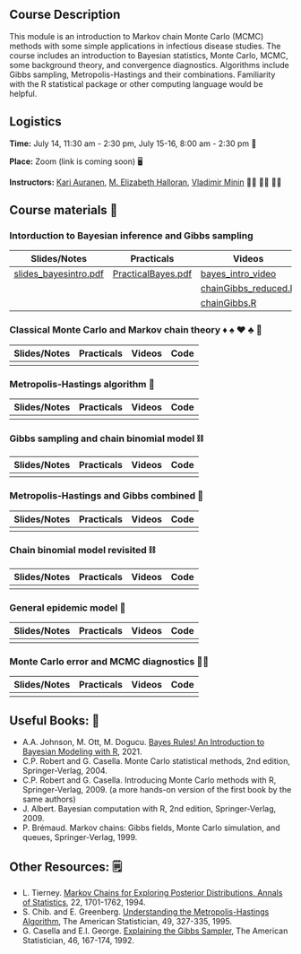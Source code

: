 ## Course Description

This module is an introduction to Markov chain Monte Carlo (MCMC) methods with some simple applications in infectious disease studies. The course includes an introduction to Bayesian statistics, Monte Carlo, MCMC, some background theory, and convergence diagnostics. Algorithms include Gibbs sampling, Metropolis-Hastings and their combinations. Familiarity with the R statistical package or other computing language would be helpful.

## Logistics

**Time:** July 14, 11:30 am - 2:30 pm, July 15-16, 8:00 am - 2:30 pm :date: 

 **Place:** Zoom (link is coming soon) :desktop_computer:

**Instructors:** [Kari Auranen](https://www.utu.fi/en/people/kari-auranen), [M. Elizabeth Halloran](https://www.utu.fi/en/people/kari-auranen), [Vladimir Minin](vnminin.github.io)  :man_scientist: :woman_scientist: :man_scientist:

## Course materials :open_book:

### Intorduction to Bayesian inference and Gibbs sampling

Slides/Notes | Practicals | Videos | Code
------------ | ---------- | ------ | ----
[slides_bayesintro.pdf](https://github.com/vnminin/sismid_mcmc_one/blob/main/2021/lectures/slides_bayesintro21.pdf) | [PracticalBayes.pdf](https://github.com/vnminin/sismid_mcmc_one/blob/main/2021/labs/PracticalBayes12021.pdf) | [bayes_intro_video](https://washington.zoom.us/rec/play/RvYq4BK49oPlH0AJYyjfHP48JFi--hfFi19Rrghn9LW-qDsLs7EqgCmfPoSUBeMD8P-hXXW__gJWViDj.obIBmHtQoDTVftJf?continueMode=true&_x_zm_rtaid=WSdjZ4usTqyureTAbHWQhw.1626030450428.bfed32a6a2854cabd1c141f54da54f87&_x_zm_rhtaid=334) | [bayesintro2021.R](https://github.com/vnminin/sismid_mcmc_one/blob/main/2021/code/bayesintro2021.R)
 | | |   [chainGibbs_reduced.R](https://github.com/vnminin/sismid_mcmc_one/blob/main/2021/code/chainGibbs_reduced.R)
  | | |  [chainGibbs.R](https://github.com/vnminin/sismid_mcmc_one/blob/main/2021/code/chainGibbs.R)

### Classical Monte Carlo and Markov chain theory :diamonds: :spades: :hearts: :clubs: :game_die: 

Slides/Notes | Practicals | Videos | Code
------------ | ---------- | ------ | ----
 |  |  | 

### Metropolis-Hastings algorithm :frog:

Slides/Notes | Practicals | Videos | Code
------------ | ---------- | ------ | ----
 |  |  | 
 
### Gibbs sampling and chain binomial model :chains:

Slides/Notes | Practicals | Videos | Code
------------ | ---------- | ------ | ----
 |  |  | 
 
### Metropolis-Hastings and Gibbs combined :octopus:

Slides/Notes | Practicals | Videos | Code
------------ | ---------- | ------ | ----
 |  |  | 
 
### Chain binomial model revisited :chains:
 
 Slides/Notes | Practicals | Videos | Code
------------ | ---------- | ------ | ----
 |  |  | 
 
### General epidemic model 🧟
 
  Slides/Notes | Practicals | Videos | Code
------------ | ---------- | ------ | ----
 |  |  | 
 
### Monte Carlo error and MCMC diagnostics :woman_mechanic:
 
  Slides/Notes | Practicals | Videos | Code
------------ | ---------- | ------ | ----
 |  |  | 
 
## Useful Books: 📘
- A.A. Johnson, M. Ott, M. Dogucu. [Bayes Rules! An Introduction to Bayesian Modeling with R](https://www.bayesrulesbook.com), 2021.
- C.P. Robert and G. Casella. Monte Carlo statistical methods, 2nd edition, Springer-Verlag, 2004.
- C.P. Robert and G. Casella. Introducing Monte Carlo methods with R, Springer-Verlag, 2009. (a more hands-on version of the first book by the same authors)
- J. Albert. Bayesian computation with R, 2nd edition, Springer-Verlag, 2009.
- P. Brémaud. Markov chains: Gibbs fields, Monte Carlo simulation, and queues, Springer-Verlag, 1999.

## Other Resources: 🗒️
- L. Tierney. [Markov Chains for Exploring Posterior Distributions, Annals of Statistics](https://projecteuclid.org/journals/annals-of-statistics/volume-22/issue-4/Markov-Chains-for-Exploring-Posterior-Distributions/10.1214/aos/1176325750.full), 22, 1701-1762, 1994.
- S. Chib. and E. Greenberg. [Understanding the Metropolis-Hastings Algorithm](https://www.jstor.org/stable/2684568?seq=1#metadata_info_tab_contents), The American Statistician, 49, 327-335, 1995.
- G. Casella and E.I. George. [Explaining the Gibbs Sampler](https://www.jstor.org/stable/2685208?seq=1#metadata_info_tab_contents), The American Statistician, 46, 167-174, 1992.
